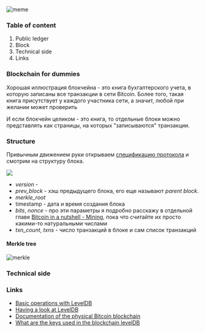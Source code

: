 

![meme](https://svbtleusercontent.com/xpk4h3gh3zoq_small.png)

### Table of content

1. Public ledger
2. Block
3. Technical side
4. Links

### Blockchain for dummies

Хорошая иллюстрация блокчейна - это книга бухгалтерского учета, в которую записаны все транзакции в сети Bitcoin. Более того, такая книга присутствует у каждого участника сети, а значит, любой при желании может проверить 

И если блокчейн целиком - это книга, то отдельные блоки можно представлять как страницы, на которых "записываются" транзакции.

### Structure

Привычным движением руки открываем [спецификацию протокола](https://en.bitcoin.it/wiki/Protocol_documentation#block) и смотрим на структуру блока.

![](https://habrastorage.org/files/0e5/0d3/059/0e50d30597f942e7abc2083edfc4eecb.png)

- *version* - 
- *prev_block* - хэш предыдущего блока, его еще называют *parent block*.
- *merkle_root* 
- timestamp - дата и время создания блока
- *bits*, *nonce* - про эти параметры я подробно расскажу в отдельной главе [Bitcoin in a nutshell - Mining](), пока что считайте их просто какими-то натуральными числами
- *txn_count*, *txns* - число транзакций в блоке и сам список транзакций

#### Merkle tree

![merkle](https://i.imgur.com/m26QGtS.jpg)

### Technical side

### Links

- [Basic operations with LevelDB](http://codeofrob.com/entries/basic-operations-with-leveldb.html)
- [Having a look at LevelDB](http://skipperkongen.dk/2013/02/14/having-a-look-at-leveldb/)
- [Documentation of the physical Bitcoin blockchain](http://2.bp.blogspot.com/-DaJcdsyqQSs/UsiTXNHP-0I/AAAAAAAATC0/kiFRowh-J18/s1600/blockchain.png)
- [What are the keys used in the blockchain levelDB](http://bitcoin.stackexchange.com/questions/28168/what-are-the-keys-used-in-the-blockchain-leveldb-ie-what-are-the-keyvalue-pair)
